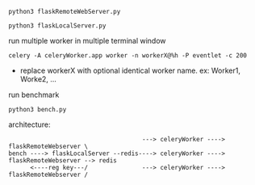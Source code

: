 `python3 flaskRemoteWebServer.py`

`python3 flaskLocalServer.py`

run multiple worker in multiple terminal window

`celery -A celeryWorker.app worker -n workerX@%h -P eventlet -c 200`

- replace workerX with optional identical worker name. ex: Worker1, Worke2, ...

run benchmark

`python3 bench.py`

architecture:


                                         ---> celeryWorker ----> flaskRemoteWebserver \
    bench ----> flaskLocalServer --redis----> celeryWorker ----> flaskRemoteWebserver --> redis 
          <----reg key---/               ---> celeryWorker ----> flaskRemoteWebserver /